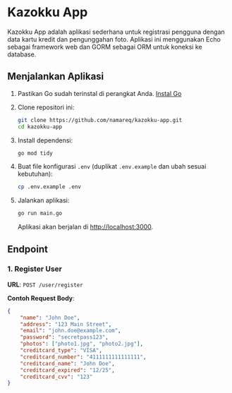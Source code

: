 # Kazokku App

Kazokku App adalah aplikasi sederhana untuk registrasi pengguna dengan data kartu kredit dan pengunggahan foto. Aplikasi ini menggunakan Echo sebagai framework web dan GORM sebagai ORM untuk koneksi ke database.

## Menjalankan Aplikasi

1. Pastikan Go sudah terinstal di perangkat Anda. [Instal Go](https://golang.org/doc/install)

2. Clone repositori ini:

    ```bash
    git clone https://github.com/namareq/kazokku-app.git
    cd kazokku-app
    ```

3. Install dependensi:

    ```bash
    go mod tidy
    ```

4. Buat file konfigurasi `.env` (duplikat `.env.example` dan ubah sesuai kebutuhan):

    ```bash
    cp .env.example .env
    ```

5. Jalankan aplikasi:

    ```bash
    go run main.go
    ```

   Aplikasi akan berjalan di [http://localhost:3000](http://localhost:3000).

## Endpoint

### 1. Register User

**URL**: `POST /user/register`

**Contoh Request Body**:

```json
{
    "name": "John Doe",
    "address": "123 Main Street",
    "email": "john.doe@example.com",
    "password": "secretpass123",
    "photos": ["photo1.jpg", "photo2.jpg"],
    "creditcard_type": "VISA",
    "creditcard_number": "4111111111111111",
    "creditcard_name": "John Doe",
    "creditcard_expired": "12/25",
    "creditcard_cvv": "123"
}
